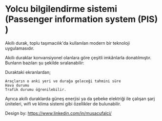# Yolcu bilgilendirme sistemi (Passenger information system (PIS) )

Akıllı durak, toplu taşımacılık'da kullanılan modern bir teknoloji uygulamasıdır.

Akıllı duraklar konvansiyonel olanlara göre çeşitli imkânlarla donatılmıştır. Bunların bazıları şu şekilde sıralanabilir:

Duraktaki ekranlardan;

    Araçların o anki yeri ve durağa geleceği tahmini süre
    Hava durumu
    Trafik durumu öğrenilebilir.

Ayrıca akıllı duraklarda güneş enerjisi ya da şebeke elektriği ile çalışan şarj üniteleri, wifi ve klima sistemi gibi özellikler de bulunabilir. 

Design by: https://www.linkedin.com/in/musacufalci/

